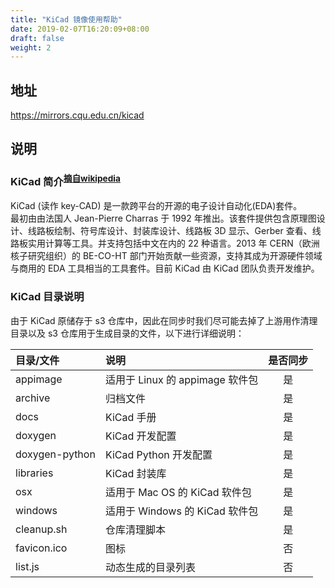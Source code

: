 ```yaml
---
title: "KiCad 镜像使用帮助"
date: 2019-02-07T16:20:09+08:00
draft: false
weight: 2
---
```

## 地址
https://mirrors.cqu.edu.cn/kicad
## 说明
### KiCad 简介<sup><a href="https://en.wikipedia.org/wiki/KiCad">摘自wikipedia</a></sup>
KiCad (读作 key-CAD) 是一款跨平台的开源的电子设计自动化(EDA)套件。</br>
最初由由法国人 Jean-Pierre Charras 于 1992 年推出。该套件提供包含原理图设计、线路板绘制、符号库设计、封装库设计、线路板 3D 显示、Gerber 查看、线路板实用计算等工具。并支持包括中文在内的 22 种语言。2013 年 CERN（欧洲核子研究组织）的 BE-CO-HT 部门开始贡献一些资源，支持其成为开源硬件领域与商用的 EDA 工具相当的工具套件。目前 KiCad 由 KiCad 团队负责开发维护。
### KiCad 目录说明
由于 KiCad 原储存于 s3 仓库中，因此在同步时我们尽可能去掉了上游用作清理目录以及 s3 仓库用于生成目录的文件，以下进行详细说明：

|目录/文件|说明|是否同步|
|:------|:---|:-----:|
|appimage|适用于 Linux 的 appimage 软件包|是|
|archive|归档文件|是|
|docs|KiCad 手册|是|
|doxygen|KiCad 开发配置|是|
|doxygen-python|KiCad Python 开发配置|是|
|libraries|KiCad 封装库|是|
|osx|适用于 Mac OS 的 KiCad 软件包|是|
|windows|适用于 Windows 的 KiCad 软件包|是|
|cleanup.sh|仓库清理脚本|是|
|favicon.ico|图标|否|
|list.js|动态生成的目录列表|否|
